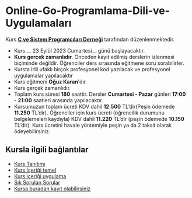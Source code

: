 # Online-Go-Programlama-Dili-ve-Uygulamaları

 Kurs [__C ve Sistem Programcıları Derneği__](http://www.csystem.org/) tarafından düzenlenmektedir.
+ Kurs __ 23 Eylül 2023 Cumartesi__ günü başlayacaktır.
+ __Kurs gerçek zamanlıdır.__ Önceden kayıt edilmiş derslerin izlenmesi biçiminde değildir. Öğrenciler ders sırasında eğitmene soru sorabilirler.
+ Kursta irili ufaklı birçok profesyonel kod yazılacak ve profesyonel uygulamalar yapılacaktır
+ Kurs eğitmeni __Oğuz Karan__'dır.
+ Kurs gerçek zamanlıdır.
+ Toplam kurs süresi __180__ saattir. Dersler __Cumartesi - Pazar__ günleri __17:00 - 21:00__ saatleri arasında yapılacaktır.
+  Kursumuzun toplam ücreti KDV dahil __12.500__ TL’dir(Peşin ödemede __11.250__ TL’dir). Öğrenciler için kurs ücreti (öğrencilik durumunu belgelemeleri kaydıyla) KDV dahil __11.220__ TL’dir (peşin ödemede __10.150__ TL’dir). Kurs ücretini havale yöntemiyle peşin ya da 2 taksit olarak ödeyebilirsiniz.

## Kursla ilgili bağlantılar
+ [Kurs Tanıtımı](https://github.com/CSD-1993/Online-Go-Programlama-Dili-ve-Uygulama-Gelistirme/blob/main/kurs_tanitimi.md)
+ [Kurs İçeriği temel](https://github.com/CSD-1993/Online-Go-Programlama-Dili-ve-Uygulama-Gelistirme/blob/main/kurs_icerigi.md)
+ [Kurs içeriği uygulama](https://github.com/CSD-1993/Online-Go-Programlama-Dili-ve-Uygulamalari-Kursu-9-Eylul-2023/blob/main/kurs_i%C3%A7eri%C4%9Fi_uygulama.md)
+ [Sık Sorulan Sorular](https://github.com/CSD-1993/Online-Go-Programlama-Dili-ve-Uygulama-Gelistirme/blob/main/sss.md)
+ [Kursa buradan kayıt olabilirsiniz](https://us02web.zoom.us/meeting/register/tZMucu-pqT0tHtEhsZhWGf_jQeJodxJ7Bpcf )
